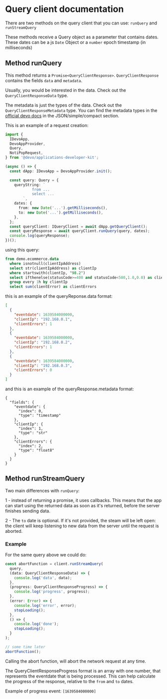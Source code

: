 # Query client documentation

There are two methods on the query client that you can use: `runQuery` and `runStreamQuery`

These methods receive a Query object as a parameter that contains dates. These dates can be a js `Date` Object or a `number` epoch timestamp (in milliseconds)

## Method runQuery

This method returns a `Promise<QueryClientResponse>`. `QueryClientResponse` contains the fields `data` and `metadata`.

Usually, you would be interested in the data. Check out the `QueryClientResponseData` type.

The metadata is just the types of the data. Check out the `QueryClientResponseMetadata` type. You can find the
metadata types in the [official devo docs](https://docs.devo.com/space/latest/95128301/Running%20queries%20with%20the%20Query%20API#response_type4) in the JSON/simple/compact section.

This is an example of a request creation:

```ts
import {
  IDevoApp,
  DevoAppProvider,
  Query,
  NotiPopRequest,
} from '@devo/applications-developer-kit';

(async () => {
  const dApp: IDevoApp = DevoAppProvider.init();

  const query: Query = {
    queryString: `
            from ...
            select ...
        `,
    dates: {
      from: new Date('...').getMilliseconds(),
      to: new Date('...').getMilliseconds(),
    },
  };
  const queryClient: IQueryClient = await dApp.getQueryClient();
  const queryResponse = await queryClient.runQuery(query, dates);
  console.log(queryResponse);
})();
```

using this query:

```sql
from demo.ecommerce.data
  where isnotnull(clientIpAddress)
  select str(clientIpAddress) as clientIp
  where startswith(clientIp, "98.2")
  select ifthenelse(statusCode>=400 and statusCode<500,1.0,0.0) as clientError
  group every 1h by clientIp
  select sum(clientError) as clientErrors
```

this is an example of the queryReponse.data format:

```json
[
  {
    "eventdate": 1639584000000,
    "clientIp": "192.168.0.1",
    "clientErrors": 1
  },
  {
    "eventdate": 1639584000000,
    "clientIp": "192.168.0.2",
    "clientErrors": 1
  },
  {
    "eventdate": 1639584000000,
    "clientIp": "192.168.0.3",
    "clientErrors": 0
  }
]
```

and this is an example of the queryResponse.metadata format:

```
{
  "fields": {
    "eventdate": {
      "index": 0,
      "type": "timestamp"
    },
    "clientIp": {
      "index": 1,
      "type": "str"
    },
    "clientErrors": {
      "index": 2,
      "type": "float8"
    }
  }
}
```

## Method runStreamQuery

Two main differences with `runQuery`:

1 - instead of returning a promise, it uses callbacks. This means that the app can start using the returned data as soon as it's returned, before the server finishes sending data.

2 - The `to` date is optional. If it's not provided, the steam will be left open: the client will keep listening to new data from the server until the request is aborted.

### Example

For the same query above we could do:

```ts
const abortFunction = client.runStreamQuery(
  query,
  (data: QueryClientResponseData) => {
    console.log('data', data);
  },
  (progress: QueryClientResponseProgress) => {
    console.log('progress', progress);
  },
  (error: Error) => {
    console.log('error', error);
    stopLoading();
  },
  () => {
    console.log('done');
    stopLoading();
  }
);

// some time later
abortFunction();
```

Calling the abort function, will abort the network request at any time.

The QueryClientResponseProgress format is an array with one number, that represents the eventdate that is being processed. This can help calculate the progress of the response, relative to the `from` and `to` dates.

Example of progress event: `[1639584000000]`
